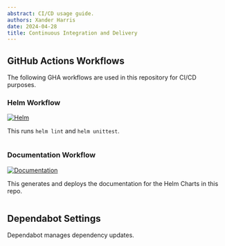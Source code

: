 ```yaml
---
abstract: CI/CD usage guide.
authors: Xander Harris
date: 2024-04-28
title: Continuous Integration and Delivery
---
```


## GitHub Actions Workflows

The following GHA workflows are used in this repository for CI/CD purposes.

### Helm Workflow

[![Helm](https://img.shields.io/github/actions/workflow/status/edwardtheharris/helm-storage-classes/helm.yml?branch=main&style=flat-square&logo=helm&logoColor=%230F1689&logoSize=auto&label=helm)](https://github.com/edwardtheharris/helm-storage-classes/actions/workflows/helm.yml)

This runs `helm lint` and `helm unittest`.

```{autoyaml} .github/workflows/helm.yml
```

### Documentation Workflow

[![Documentation](https://img.shields.io/github/actions/workflow/status/edwardtheharris/helm-storage-classes/documentation.yml?branch=main&style=flat-square&logo=githubpages&logoColor=%23222222&logoSize=auto&label=Documentation)](https://github.com/edwardtheharris/helm-storage-classes/actions/workflows/documentation.yml)

This generates and deploys the documentation for the Helm Charts in this repo.

```{autoyaml} .github/workflows/documentation.yml
```

## Dependabot Settings

Dependabot manages dependency updates.

```{autoyaml} .github/dependabot.yml
```
